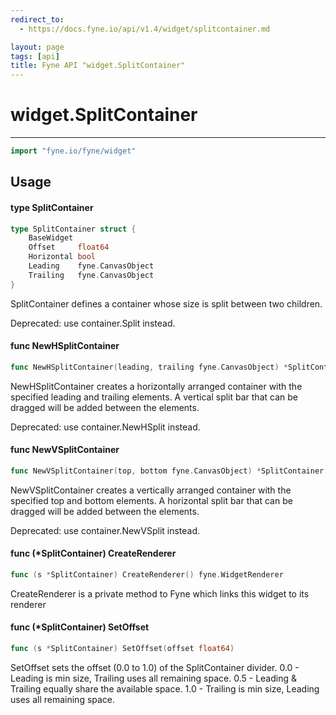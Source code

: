 ```yaml
---
redirect_to:
  - https://docs.fyne.io/api/v1.4/widget/splitcontainer.md

layout: page
tags: [api]
title: Fyne API "widget.SplitContainer"
---
```



# widget.SplitContainer
---
```go
import "fyne.io/fyne/widget"
```

## Usage

#### type SplitContainer

```go
type SplitContainer struct {
	BaseWidget
	Offset     float64
	Horizontal bool
	Leading    fyne.CanvasObject
	Trailing   fyne.CanvasObject
}
```

SplitContainer defines a container whose size is split between two children.


<div class="deprecated">
Deprecated: use container.Split instead.</div>

#### func  NewHSplitContainer

```go
func NewHSplitContainer(leading, trailing fyne.CanvasObject) *SplitContainer
```
NewHSplitContainer creates a horizontally arranged container with the specified leading and trailing elements. A vertical split bar that can be dragged will be added between the elements.


<div class="deprecated">
Deprecated: use container.NewHSplit instead.</div>

#### func  NewVSplitContainer

```go
func NewVSplitContainer(top, bottom fyne.CanvasObject) *SplitContainer
```
NewVSplitContainer creates a vertically arranged container with the specified top and bottom elements. A horizontal split bar that can be dragged will be added between the elements.


<div class="deprecated">
Deprecated: use container.NewVSplit instead.</div>

#### func (*SplitContainer) CreateRenderer

```go
func (s *SplitContainer) CreateRenderer() fyne.WidgetRenderer
```
CreateRenderer is a private method to Fyne which links this widget to its renderer

#### func (*SplitContainer) SetOffset

```go
func (s *SplitContainer) SetOffset(offset float64)
```
SetOffset sets the offset (0.0 to 1.0) of the SplitContainer divider. 0.0 - Leading is min size, Trailing uses all remaining space. 0.5 - Leading & Trailing equally share the available space. 1.0 - Trailing is min size, Leading uses all remaining space.

